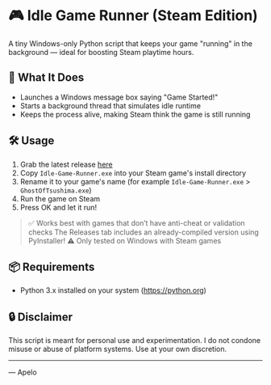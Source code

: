 # 🎮 Idle Game Runner (Steam Edition)

A tiny Windows-only Python script that keeps your game "running" in the background — ideal for boosting Steam playtime hours.

## 🧠 What It Does

- Launches a Windows message box saying "Game Started!"
- Starts a background thread that simulates idle runtime
- Keeps the process alive, making Steam think the game is still running

## 🛠️ Usage

1. Grab the latest release [here](https://github.com/Apelo0/Idle-Game-Runner/releases/tag/v1.0.0)
1. Copy `Idle-Game-Runner.exe` into your Steam game's install directory
2. Rename it to your game's name (for example `Idle-Game-Runner.exe` > `GhostOfTsushima.exe`)
2. Run the game on Steam
3. Press OK and let it run!

> ✅ Works best with games that don’t have anti-cheat or validation checks
> The Releases tab includes an already-compiled version using PyInstaller!
> ⚠️ Only tested on Windows with Steam games  

## 📦 Requirements

- Python 3.x installed on your system (https://python.org)

## 🔒 Disclaimer

This script is meant for personal use and experimentation. I do not condone misuse or abuse of platform systems. Use at your own discretion.

---
 
— Apelo
